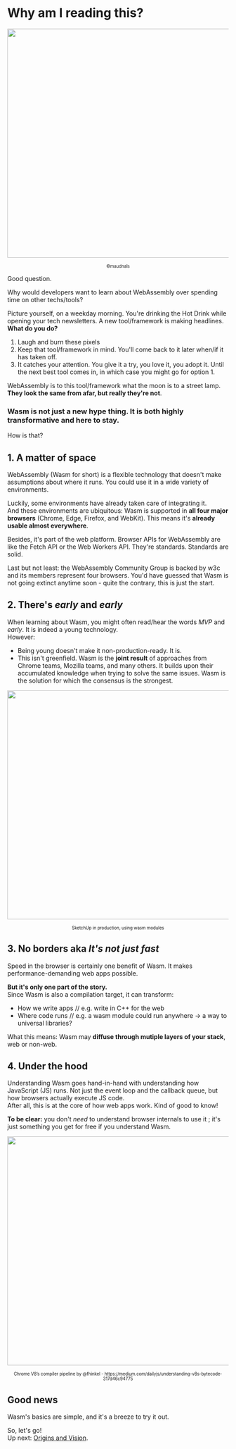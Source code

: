 # Why am I reading this?

<p align="center">
<img width="520" src="https://raw.githubusercontent.com/maudnals/wasm-nano-handbook/master/img/why-am-i.jpg">  
  <div align="center"><sub><sup>©maudnals</sup></sub></div> 
</p>

Good question.

Why would developers want to learn about WebAssembly over spending time on other techs/tools?

Picture yourself, on a weekday morning. You're drinking the Hot Drink while opening your tech newsletters.
A new tool/framework is making headlines.  
**What do you do?**

1. Laugh and burn these pixels
2. Keep that tool/framework in mind. You'll come back to it later when/if it has taken off.
3. It catches your attention. You give it a try, you love it, you adopt it. Until the next best tool comes in, in which case you might go for option 1.

WebAssembly is to this tool/framework what the moon is to a street lamp.  
**They look the same from afar, but really they're not**.

### Wasm is not just a new hype thing. It is both highly transformative and here to stay.

How is that?

## 1. A matter of space

WebAssembly (Wasm for short) is a flexible technology that doesn't make assumptions about where it runs. You could use it in a wide variety of environments.

Luckily, some environments have already taken care of integrating it.  
And these environments are ubiquitous: Wasm is supported in **all four major browsers** (Chrome, Edge, Firefox, and WebKit). This means it's **already usable almost everywhere**.

Besides, it's part of the web platform. Browser APIs for WebAssembly are like the Fetch API or the Web Workers API. They're standards. Standards are solid.

Last but not least: the WebAssembly Community Group is backed by w3c and its members represent four browsers. You'd have guessed that Wasm is not going extinct anytime soon - quite the contrary, this is just the start.

## 2. There's _early_ and _early_

When learning about Wasm, you might often read/hear the words _MVP_ and _early_. It is indeed a young technology.  
However:

- Being young doesn't make it non-production-ready. It is.
- This isn't greenfield. Wasm is the **joint result** of approaches from Chrome teams, Mozilla teams, and many others. It builds upon their accumulated knowledge when trying to solve the same issues. Wasm is the solution for which the consensus is the strongest.

<p align="center">
<img width="520" src="https://raw.githubusercontent.com/maudnals/wasm-nano-handbook/master/img/sketchup.png">  
  <div align="center"><sub><sup>SketchUp in production, using wasm modules</sup></sub></div> 
</p>

## 3. No borders aka _It's not just fast_

Speed in the browser is certainly one benefit of Wasm. It makes performance-demanding web apps possible.

**But it's only one part of the story.**  
Since Wasm is also a compilation target, it can transform:

- How we write apps // e.g. write in C++ for the web
- Where code runs // e.g. a wasm module could run anywhere -> a way to universal libraries?

What this means: Wasm may **diffuse through mutiple layers of your stack**, web or non-web.

## 4. Under the hood

Understanding Wasm goes hand-in-hand with understanding how JavaScript (JS) runs. Not just the event loop and the callback queue, but how browsers actually execute JS code.  
After all, this is at the core of how web apps work. Kind of good to know!

**To be clear:** you don't _need_ to understand browser internals to use it ; it's just something you get for free if you understand Wasm.

<p align="center">
<img width="520" src="https://cdn-images-1.medium.com/max/1440/1*ZIH_wjqDfZn6NRKsDi9mvA.png">  
  <div align="center"><sub><sup>Chrome V8’s compiler pipeline by @fhinkel - https://medium.com/dailyjs/understanding-v8s-bytecode-317d46c94775</sup></sub></div> 
</p>

## Good news

Wasm's basics are simple, and it's a breeze to try it out.

So, let's go!  
Up next: [Origins and Vision](https://github.com/maudnals/wasm-nano-handbook/blob/master/1-wasm-vision.md).
